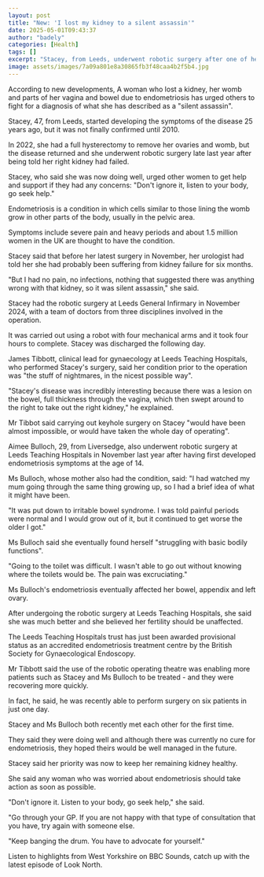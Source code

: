 ```yaml
---
layout: post
title: "New: 'I lost my kidney to a silent assassin'"
date: 2025-05-01T09:43:37
author: "badely"
categories: [Health]
tags: []
excerpt: "Stacey, from Leeds, underwent robotic surgery after one of her kidneys failed due to the condition."
image: assets/images/7a09a801e8a30865fb3f48caa4b2f5b4.jpg
---
```


According to new developments, A woman who lost a kidney, her womb and parts of her vagina and bowel due to endometriosis has urged others to fight for a diagnosis of what she has described as a "silent assassin".

Stacey, 47, from Leeds, started developing the symptoms of the disease 25 years ago, but it was not finally confirmed until 2010.

In 2022, she had a full hysterectomy to remove her ovaries and womb, but the disease returned and she underwent robotic surgery late last year after being told her right kidney had failed.

Stacey, who said she was now doing well, urged other women to get help and support if they had any concerns: "Don't ignore it, listen to your body, go seek help."

Endometriosis is a condition in which cells similar to those lining the womb grow in other parts of the body, usually in the pelvic area. 

Symptoms include severe pain and heavy periods and about 1.5 million women in the UK are thought to have the condition.

Stacey said that before her latest surgery in November, her urologist had told her she had probably been suffering from kidney failure for six months.

"But I had no pain, no infections, nothing that suggested there was anything wrong with that kidney, so it was silent assassin," she said.

Stacey had the robotic surgery at Leeds General Infirmary in November 2024, with a team of doctors from three disciplines involved in the operation.

It was carried out using a robot with four mechanical arms and it took four hours to complete. Stacey was discharged the following day.

James Tibbott, clinical lead for gynaecology at Leeds Teaching Hospitals, who performed Stacey's surgery, said her condition prior to the operation was "the stuff of nightmares, in the nicest possible way".

"Stacey's disease was incredibly interesting because there was a lesion on the bowel, full thickness through the vagina, which then swept around to the right to take out the right kidney," he explained.

Mr Tibbot said carrying out keyhole surgery on Stacey "would have been almost impossible, or would have taken the whole day of operating".

Aimee Bulloch, 29, from Liversedge, also underwent robotic surgery at Leeds Teaching Hospitals in November last year after having first developed endometriosis symptoms at the age of 14. 

Ms Bulloch, whose mother also had the condition, said: "I had watched my mum going through the same thing growing up, so I had a brief idea of what it might have been.

"It was put down to irritable bowel syndrome. I was told painful periods were normal and I would grow out of it, but it continued to get worse the older I got."

Ms Bulloch said she eventually found herself "struggling with basic bodily functions".

"Going to the toilet was difficult. I wasn't able to go out without knowing where the toilets would be. The pain was excruciating."

Ms Bulloch's endometriosis eventually affected her bowel, appendix and left ovary.

After undergoing the robotic surgery at Leeds Teaching Hospitals, she said she was much better and she believed her fertility should be unaffected. 

The Leeds Teaching Hospitals trust has just been awarded provisional status as an accredited endometriosis treatment centre by the British Society for Gynaecological Endoscopy.

Mr Tibbott said the use of the robotic operating theatre was enabling more patients such as Stacey and Ms Bulloch to be treated - and they were recovering more quickly. 

In fact, he said, he was recently able to perform surgery on six patients in just one day.

Stacey and Ms Bulloch both recently met each other for the first time. 

They said they were doing well and although there was currently no cure for endometriosis, they hoped theirs would be well managed in the future. 

Stacey said her priority was now to keep her remaining kidney healthy.

She said any woman who was worried about endometriosis should take action as soon as possible.

"Don't ignore it. Listen to your body, go seek help," she said.

"Go through your GP. If you are not happy with that type of consultation that you have, try again with someone else.

"Keep banging the drum. You have to advocate for yourself."

Listen to highlights from West Yorkshire on BBC Sounds, catch up with the latest episode of Look North.

